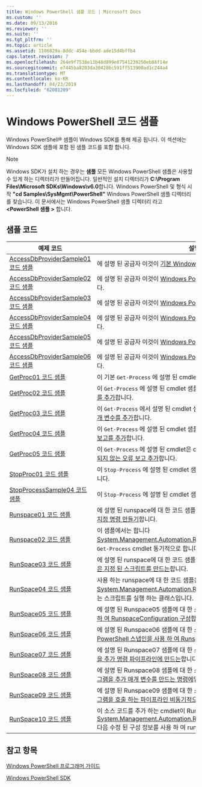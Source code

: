 ```yaml
---
title: Windows PowerShell 샘플 코드 | Microsoft Docs
ms.custom: ''
ms.date: 09/13/2016
ms.reviewer: ''
ms.suite: ''
ms.tgt_pltfrm: ''
ms.topic: article
ms.assetid: 1106829a-8ddc-454e-bbdd-ade15d4bffb4
caps.latest.revision: 7
ms.openlocfilehash: 264e9f7538e13b48d899e87541239250eb88f14e
ms.sourcegitcommit: e7445ba8203da304286c591ff513900ad1c244a4
ms.translationtype: MT
ms.contentlocale: ko-KR
ms.lasthandoff: 04/23/2019
ms.locfileid: "62081209"
---
```

# <a name="windows-powershell-sample-code"></a>Windows PowerShell 코드 샘플

Windows PowerShell® 샘플이 Windows SDK를 통해 제공 됩니다. 이 섹션에는 Windows SDK 샘플에 포함 된 샘플 코드를 포함 합니다.

> [!NOTE]
> Windows SDK가 설치 하는 경우는 **샘플** 모든 Windows PowerShell 샘플은 사용할 수 있게 하는 디렉터리가 만들어집니다. 일반적인 설치 디렉터리가 **C:\Program Files\Microsoft SDKs\Windows\v6.0**합니다. Windows PowerShell 및 형식 시작 **"cd Samples\SysMgmt\PowerShell"** Windows PowerShell 샘플 디렉터리를 찾습니다. 이 문서에서는 Windows PowerShell 샘플 디렉터리 라고  **\<PowerShell 샘플 >** 합니다.

## <a name="sample-code-listing"></a>샘플 코드

|예제 코드|설명|
|-----------------|-----------------|
|[AccessDbProviderSample01 코드 샘플](./accessdbprovidersample01-code-sample.md)|에 설명 된 공급자 이것이 [기본 Windows PowerShell 공급자를 만들](./creating-a-basic-windows-powershell-provider.md)합니다.|
|[AccessDbProviderSample02 코드 샘플](./accessdbprovidersample02-code-sample.md)|에 설명 된 공급자 이것이 [Windows PowerShell 드라이브 공급자 만들기](./creating-a-windows-powershell-drive-provider.md)합니다.|
|[AccessDbProviderSample03 코드 샘플](./accessdbprovidersample03-code-sample.md)|에 설명 된 공급자 이것이 [Windows PowerShell 항목 공급자 만들기](./creating-a-windows-powershell-item-provider.md)합니다.|
|[AccessDbProviderSample04 코드 샘플](./accessdbprovidersample04-code-sample.md)|에 설명 된 공급자 이것이 [Windows PowerShell 컨테이너 공급자 만들기](./creating-a-windows-powershell-container-provider.md)합니다.|
|[AccessDbProviderSample05 코드 샘플](./accessdbprovidersample05-code-sample.md)|에 설명 된 공급자 이것이 [Windows PowerShell 탐색 공급자 만들기](./creating-a-windows-powershell-navigation-provider.md)합니다.|
|[AccessDbProviderSample06 코드 샘플](./accessdbprovidersample06-code-sample.md)|에 설명 된 공급자 이것이 [Windows PowerShell 콘텐츠 공급자를 만들](./creating-a-windows-powershell-content-provider.md)합니다.|
|[GetProc01 코드 샘플](./getproc01-code-samples.md)|이 기본 `Get-Process` 에 설명 된 cmdlet 샘플 [첫 번째 Cmdlet 만들기](../cmdlet/creating-a-cmdlet-without-parameters.md)합니다.|
|[GetProc02 코드 샘플](./getproc02-code-samples.md)|이 `Get-Process` 에 설명 된 cmdlet 샘플 [해당 프로세스 명령줄 입력 매개 변수를 추가](../cmdlet/adding-parameters-that-process-command-line-input.md)합니다.|
|[GetProc03 코드 샘플](./getproc03-code-samples.md)|이 `Get-Process` 에서 설명 된 cmdlet 샘플 [해당 프로세스 파이프라인 입력 매개 변수를 추가](../cmdlet/adding-parameters-that-process-pipeline-input.md)합니다.|
|[GetProc04 코드 샘플](./getproc04-code-samples.md)|이 `Get-Process` 에 설명 된 cmdlet 샘플 [Your cmdlet 종료 되지 않는 오류 보고를 추가](../cmdlet/adding-non-terminating-error-reporting-to-your-cmdlet.md)합니다.|
|[GetProc05 코드 샘플](./getproc05-code-samples.md)|이 `Get-Process` 에 설명 된 cmdlet은 cmdlet 비슷합니다 [Your cmdlet 종료 되지 않는 오류 보고 추가](../cmdlet/adding-non-terminating-error-reporting-to-your-cmdlet.md)합니다.|
|[StopProc01 코드 샘플](./stopproc01-code-samples.md)|이 `Stop-Process` 에 설명 된 cmdlet 샘플 [시스템을 Cmdlet는 수정 만들기](../cmdlet/creating-a-cmdlet-that-modifies-the-system.md)합니다.|
|[StopProcessSample04 코드 샘플](./stopprocesssample04-code-samples.md)|이 `Stop-Process` 에 설명 된 cmdlet 샘플 [cmdlet 매개 변수 집합 추가](../cmdlet/adding-parameter-sets-to-a-cmdlet.md)합니다.|
|[Runspace01 코드 샘플](./runspace01-code-samples.md)|에 설명 된 runspace에 대 한 코드 샘플을 이들은 [콘솔 응용 프로그램을 실행 지정 명령 만들기](http://msdn.microsoft.com/en-us/793a6570-a072-4799-840b-172f28ce620e)합니다.|
|[Runspace02 코드 샘플](./runspace02-code-samples.md)|이 샘플에서는 합니다 [System.Management.Automation.Runspaceinvoke](/dotnet/api/System.Management.Automation.RunspaceInvoke) 실행 하는 클래스는 `Get-Process` cmdlet 동기적으로 합니다.|
|[RunSpace03 코드 샘플](./runspace03-code-samples.md)|에 설명 된 runspace에 대 한 코드 샘플을 이들은 [콘솔 응용 프로그램을 실행은 지정 된 스크립트를 만드는](http://msdn.microsoft.com/en-us/a93e6006-36db-4bcc-b9da-c5bebf4ffd68)합니다.|
|[RunSpace04 코드 샘플](./runspace04-code-samples.md)|사용 하는 runspace에 대 한 코드 샘플은이 [System.Management.Automation.Runspaceinvoke](/dotnet/api/System.Management.Automation.RunspaceInvoke) 종료 오류를 생성 하는 스크립트를 실행 하는 클래스입니다.|
|[RunSpace05 코드 샘플](./runspace05-code-sample.md)|에 설명 된 Runspace05 샘플에 대 한 소스 코드를 이것이 [Runspace를 사용 하 여 RunspaceConfiguration 구성](http://msdn.microsoft.com/en-us/42681d19-2d05-4975-befd-afb1990e79b2)합니다.|
|[RunSpace06 코드 샘플](./runspace06-code-sample.md)|에 설명 된 Runspace06 샘플에 대 한 소스 코드를 이것이 [Windows PowerShell 스냅인을 사용 하 여 Runspace를 구성](http://msdn.microsoft.com/en-us/a7289ee8-9732-49ee-91c7-d533e9538b83)합니다.|
|[RunSpace07 코드 샘플](./runspace07-code-sample.md)|에 설명 된 Runspace07 샘플에 대 한 소스 코드입니다 [는 콘솔 응용 프로그램을 추가 명령 파이프라인에 만드는](http://msdn.microsoft.com/en-us/01eb7808-e97b-4905-80be-9e2fa38c262e)합니다.|
|[RunSpace08 코드 샘플](./runspace08-code-sample.md)|에 설명 된 Runspace08 샘플에 대 한 소스 코드를 이것이 [는 콘솔 응용 프로그램을 추가 매개 변수를 만드는 명령에](http://msdn.microsoft.com/en-us/848b2b46-60f1-4a86-b448-cfc7c0cccfba)입니다.|
|[RunSpace09 코드 샘플](./runspace09-code-sample.md)|에 설명 된 Runspace09 샘플에 대 한 소스 코드를 이것이 [는 콘솔 응용 프로그램을 호출 하는 파이프라인 비동기적으로 만드는](http://msdn.microsoft.com/en-us/198c1c94-2a06-457e-93ce-c0d910618e47)합니다.|
|[RunSpace10 코드 샘플](./runspace10-code-sample.md)|이 소스 코드를 추가 하는 cmdlet이 Runspace10 샘플 [System.Management.Automation.Runspaces.Runspaceconfiguration](/dotnet/api/System.Management.Automation.Runspaces.RunspaceConfiguration) 다음 수정 된 구성 정보를 사용 하 여 runspace를 만드는 합니다.|

## <a name="see-also"></a>참고 항목

[Windows PowerShell 프로그래머 가이드](./windows-powershell-programmer-s-guide.md)

[Windows PowerShell SDK](../windows-powershell-reference.md)